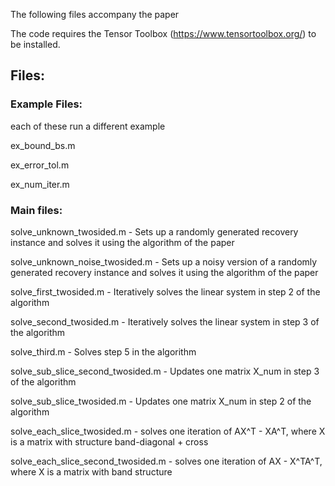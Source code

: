 The following files accompany the paper

The code requires the Tensor Toolbox (https://www.tensortoolbox.org/) to be installed.

## Files:
### Example Files:

each of these run a different example

ex_bound_bs.m

ex_error_tol.m

ex_num_iter.m


### Main files:
solve_unknown_twosided.m - Sets up a randomly generated recovery instance and solves it using the algorithm of the paper

solve_unknown_noise_twosided.m - Sets up a noisy version of a randomly generated recovery instance and solves it using the algorithm of the paper

solve_first_twosided.m - Iteratively solves the linear system in step 2 of the algorithm

solve_second_twosided.m - Iteratively solves the linear system in step 3 of the algorithm

solve_third.m - Solves step 5 in the algorithm

solve_sub_slice_second_twosided.m - Updates one matrix X_num in step 3 of the algorithm

solve_sub_slice_twosided.m - Updates one matrix X_num in step 2 of the algorithm

solve_each_slice_twosided.m - solves one iteration of AX^T - XA^T, where X is a matrix with structure band-diagonal + cross

solve_each_slice_second_twosided.m - solves one iteration of AX - X^TA^T, where X is a matrix with band structure
